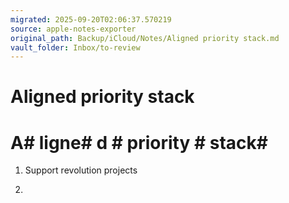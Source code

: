 ```yaml
---
migrated: 2025-09-20T02:06:37.570219
source: apple-notes-exporter
original_path: Backup/iCloud/Notes/Aligned priority stack.md
vault_folder: Inbox/to-review
---
```

# Aligned priority stack

# A# ligne# d # priority # stack# 

1. Support revolution projects 

2. 

